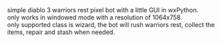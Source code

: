simple diablo 3 warriors rest pixel bot with a little GUI in wxPython.  
only works in windowed mode with a resolution of 1064x758.  
only supported class is wizard, the bot will rush warriors rest, collect the items, repair and stash when needed.
